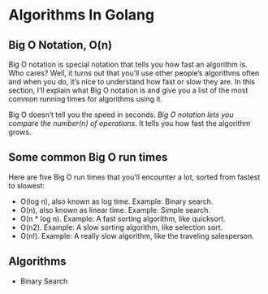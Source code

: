 # Algorithms In Golang

## Big O Notation, O(n)

Big O notation is special notation that tells you how fast an algorithm is. Who cares? Well, it turns out that you’ll use other people’s algorithms often and when you do, it’s nice to understand how fast or slow they are. In this section, I’ll explain what Big O notation is and give you a list of the most common running times for algorithms using it.

Big O doesn’t tell you the speed in seconds. _Big O notation lets you compare the number(n) of operations_. It tells you how fast the algorithm grows.

## Some common Big O run times

Here are five Big O run times that you’ll encounter a lot, sorted from fastest to slowest:

- O(log n), also known as log time. Example: Binary search.
- O(n), also known as linear time. Example: Simple search.
- O(n * log n). Example: A fast sorting algorithm, like quicksort.
- O(n2). Example: A slow sorting algorithm, like selection sort.
- O(n!). Example: A really slow algorithm, like the traveling salesperson.

## Algorithms

- Binary Search

